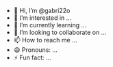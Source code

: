 - 👋 Hi, I’m @gabri22o
- 👀 I’m interested in ...
- 🌱 I’m currently learning ...
- 💞️ I’m looking to collaborate on ...
- 📫 How to reach me ...
- 😄 Pronouns: ...
- ⚡ Fun fact: ...

<!---
gabri22o/gabri22o is a ✨ special ✨ repository because its `README.md` (this file) appears on your GitHub profile.
You can click the Preview link to take a look at your changes.
--->

